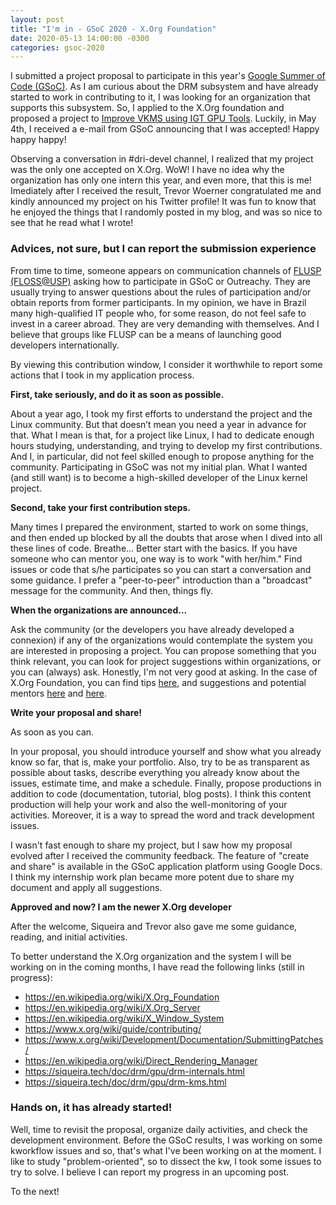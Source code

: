 ```yaml
---
layout: post
title: "I'm in - GSoC 2020 - X.Org Foundation"
date: 2020-05-13 14:00:00 -0300
categories: gsoc-2020
--- 
```


I submitted a project proposal to participate in this year's [Google Summer of
Code (GSoC)](https://summerofcode.withgoogle.com/).
As I am curious about the DRM subsystem and have already started to work
in contributing to it, I was looking for an organization that supports this
subsystem. So, I applied to the X.Org foundation and proposed a project to
[Improve VKMS using IGT GPU Tools](https://summerofcode.withgoogle.com/projects/#4669149428580352).
Luckily, in May 4th, I received a e-mail
from GSoC announcing that I was accepted! Happy happy happy!
 
Observing a conversation in #dri-devel channel, I realized that my project was
the only one accepted on X.Org. WoW! I have no idea why the organization has
only one intern this year, and even more, that this is me! Imediately after I
received the result, Trevor Woerner congratulated me and kindly announced my
project on his Twitter profile! It was fun to know that he enjoyed the things that I
randomly posted in my blog, and was so nice to see that he read what I wrote!

### Advices, not sure, but I can report the submission experience

From time to time, someone appears on communication channels of [FLUSP
(FLOSS@USP)](https://flusp.ime.usp.br/) asking how to participate in GSoC or
Outreachy. They are usually trying to answer questions about the rules of
participation and/or obtain reports from former participants. In my opinion, we
have in Brazil many high-qualified IT people who, for some reason, do not feel
safe to invest in a career abroad. They are very demanding with themselves. And
I believe that groups like FLUSP can be a means of launching good developers
internationally.

By viewing this contribution window, I consider it worthwhile to report some
actions that I took in my application process.

**First, take seriously, and do it as soon as possible.**

About a year ago, I took my first efforts to understand the project and the
Linux community. But that doesn’t mean you need a year in advance
for that. What I mean is that, for a project like Linux, I had to dedicate
enough hours studying, understanding, and trying to develop my first
contributions. And I, in particular, did not feel skilled enough to propose
anything for the community. Participating in GSoC was not my initial plan. What
I wanted (and still want) is to become a high-skilled developer of the Linux
kernel project.

**Second, take your first contribution steps.**

Many times I prepared the environment, started to work on some things, and then
ended up blocked by all the doubts that arose when I dived into all these lines
of code. Breathe...  Better start with the basics. If you have someone who can
mentor you, one way is to work "with her/him." Find issues or code that s/he
participates so you can start a conversation and some guidance. I prefer a
"peer-to-peer" introduction than a "broadcast" message for the community. And
then, things fly.

**When the organizations are announced...**

Ask the community (or the developers you have already developed a connexion) if
any of the organizations would contemplate the system you are interested in
proposing a project. You can propose something that you think relevant, you can
look for project suggestions within organizations, or you can (always) ask.
Honestly, I'm not very good at asking. In the case of X.Org Foundation, you can
find tips [here](https://www.x.org/wiki/XorgEVoC/), and suggestions and
potential mentors [here](https://www.x.org/wiki/SummerOfCodeIdeas/) and
[here](https://www.x.org/wiki/ToDo/).

**Write your proposal and share!**

As soon as you can.

In your proposal, you should introduce yourself and show what you already know
so far, that is, make your portfolio. Also, try to be as transparent as
possible about tasks, describe everything you already know about the issues,
estimate time, and make a schedule. Finally, propose productions in addition to
code (documentation, tutorial, blog posts). I think this content production
will help your work and also the well-monitoring of your activities. Moreover,
it is a way to spread the word and track development issues.

I wasn't fast enough to share my project, but I saw how my proposal evolved
after I received the community feedback. The feature of "create and share" is
available in the GSoC application platform using Google Docs. I think my
internship work plan became more potent due to share my document and apply all
suggestions.

**Approved and now? I am the newer X.Org developer**

After the welcome, Siqueira and Trevor also gave me some guidance, reading, and
initial activities.

To better understand the X.Org organization and the system I will be working on
in the coming months, I have read the following links (still in progress):
* <https://en.wikipedia.org/wiki/X.Org_Foundation>
* <https://en.wikipedia.org/wiki/X.Org_Server>
* <https://en.wikipedia.org/wiki/X_Window_System>
* <https://www.x.org/wiki/guide/contributing/>
* <https://www.x.org/wiki/Development/Documentation/SubmittingPatches/>
* <https://en.wikipedia.org/wiki/Direct_Rendering_Manager>
* <https://siqueira.tech/doc/drm/gpu/drm-internals.html>
* <https://siqueira.tech/doc/drm/gpu/drm-kms.html>

### Hands on, it has already started! 

Well, time to revisit the proposal, organize daily activities, and check the
development environment.  Before the GSoC results, I was working on some
kworkflow issues and so, that's what I've been working on at the moment. I like
to study "problem-oriented", so to dissect the kw, I took some issues to try to
solve. I believe I can report my progress in an upcoming post.

To the next!
